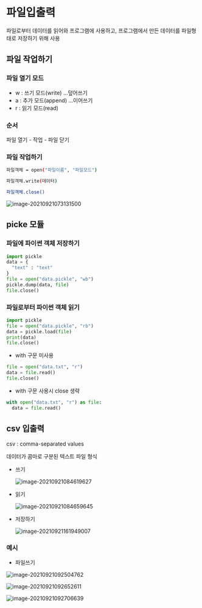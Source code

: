 # 파일입출력

파일로부터 데이터를 읽어와 프로그램에 사용하고, 프로그램에서 만든 데이터를 파일형태로 저장하기 위해 사용



## 파일 작업하기

### 파일 열기 모드

- w : 쓰기 모드(write) ...덮어쓰기
- a : 추가 모드(append) ...이어쓰기
- r : 읽기 모드(read) 



### 순서

파일 열기 - 작업 - 파일 닫기



### 파일 작업하기

```bash
파일객체 = open("파일이름", "파일모드")

파일객체.write(데이터)

파일객체.close()
```

![image-20210921073131500](/Users/euijinpang/TIL/00_back-end/파일입출력.assets/image-20210921073131500.png)



## picke 모듈

### 파일에 파이썬 객체 저장하기

```python
import pickle
data = {
  "text" : "text"
}
file = open("data.pickle", "wb")
pickle.dump(data, file)
file.close()
```

### 파일로부터 파이썬 객체 읽기

```python
import pickle
file = open("data.pickle", "rb")
data = pickle.load(file)
print(data)
file.close()
```

- with 구문 미사용

```python
file = open("data.txt", "r")
data = file.read()
file.close()
```

- with 구문 사용시 close 생략

```python
with open("data.txt", "r") as file:
  data = file.read()
```



## csv 입출력

csv : comma-separated values

데이터가 콤마로 구분된 텍스트 파일 형식

- 쓰기

  ![image-20210921084619627](/Users/euijinpang/TIL/00_back-end/파일입출력.assets/image-20210921084619627.png)

- 읽기

  ![image-20210921084659645](/Users/euijinpang/TIL/00_back-end/파일입출력.assets/image-20210921084659645.png)

- 저장하기

  ![image-20210921161949007](/Users/euijinpang/TIL/00_back-end/파일입출력.assets/image-20210921161949007.png)

### 예시

- 파일쓰기

![image-20210921092504762](/Users/euijinpang/TIL/00_back-end/파일입출력.assets/image-20210921092504762.png)

![image-20210921092652611](/Users/euijinpang/TIL/00_back-end/파일입출력.assets/image-20210921092652611.png)

![image-20210921092706639](/Users/euijinpang/TIL/00_back-end/파일입출력.assets/image-20210921092706639.png)

